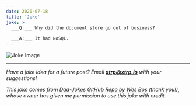 ```yaml
---
date: 2020-07-18
title: 'Joke'
joke: >
  ___Q:___ Why did the document store go out of business?
  
  ___A:___ It had NoSQL.
---
```


![Joke Image](https://private.xtrp.io/projects/DailyDeveloperJokes/public_image_server/images/5e12594a73e61.png)

---
*Have a joke idea for a future post? Email **[xtrp@xtrp.io](mailto:xtrp@xtrp.io)** with your suggestions!*

*This joke comes from [Dad-Jokes GitHub Repo by Wes Bos](https://github.com/wesbos/dad-jokes) (thank you!), whose owner has given me permission to use this joke with credit.*

<!-- 
Joke text:
**Q:** Why did the document store go out of business?

**A:** It had NoSQL.
 -->

